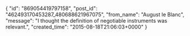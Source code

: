  {
   "id": "869054419797158",
   "post_id": "462493170453287_480688621967075",
   "from_name": "August le Blanc",
   "message": "I thought the definition of negotiable instruments was relevant.",
   "created_time": "2015-08-18T21:06:03+0000"
 }
